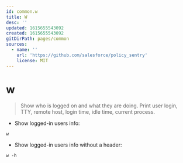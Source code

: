 ```yaml
---
id: common.w
title: W
desc: ''
updated: 1615655543092
created: 1615655543092
gitDirPath: pages/common
sources:
  - name: ''
    url: 'https://github.com/salesforce/policy_sentry'
    license: MIT
---
```

# w

> Show who is logged on and what they are doing.
> Print user login, TTY, remote host, login time, idle time, current process.

- Show logged-in users info:

`w`

- Show logged-in users info without a header:

`w -h`

